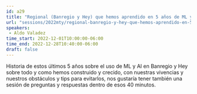 ```yaml
---
id: a29
title: "Regional (Banregio y Hey) que hemos aprendido en 5 años de ML y AI"
url: "sessions/2022mty/regional-banregio-y-hey-que-hemos-aprendido-en-5-anos-de-ml-y-ai"
speakers:
 - Aldo Valadez
time_start: 2022-12-01T10:00:00-06:00
time_end: 2022-12-28T10:40:00-06:00
draft: false
---
```


Historia de estos últimos 5 años sobre el uso de ML y AI en Banregio y Hey sobre todo y como hemos construido y crecido, con nuestras vivencias y nuestros obstáculos y tips para evitarlos, nos gustaría tener también una sesión de preguntas y respuestas dentro de esos 40 minutos.